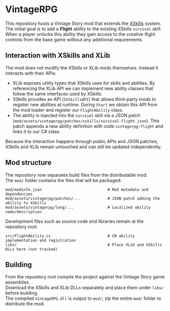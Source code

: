 # VintageRPG

This repository hosts a Vintage Story mod that extends the [XSkills](https://mods.vintagestory.at/xskills) system.
The initial goal is to add a **Flight** ability to the existing XSkills `survival` skill. When a player
unlocks this ability they gain access to the creative flight controls from the base game without any
additional requirements.

## Interaction with XSkills and XLib

The mod does not modify the XSkills or XLib mods themselves. Instead it interacts with their APIs:

* XLib exposes utility types that XSkills uses for skills and abilities. By referencing the XLib API we can
  implement new ability classes that follow the same interfaces used by XSkills.
* XSkills provides an API (`IXSkillsAPI`) that allows third-party mods to register new abilities at runtime.
  During `Start` we obtain this API from the mod loader and register our `FlightAbility` class.
* The ability is injected into the `survival` skill via a JSON patch (`mod/assets/vintagerpg/patches/xskills/survival-flight.json`).
  This patch appends a new ability definition with code `vintagerpg:flight` and links it to our C# class.

Because the interaction happens through public APIs and JSON patches, XSkills and XLib remain untouched
and can still be updated independently.

## Mod structure

The repository now separates build files from the distributable mod.  
The `mod/` folder contains the files that will be packaged:

```
mod/modinfo.json                             # Mod metadata and dependencies
mod/assets/vintagerpg/patches/...            # JSON patch adding the ability to XSkills
mod/assets/vintagerpg/lang/...               # Localized ability name/description
```

Development files such as source code and libraries remain at the repository root:

```
src/FlightAbility.cs                         # C# ability implementation and registration
libs/                                        # Place XLib and XSkills DLLs here (not tracked)
```

## Building

From the repository root compile the project against the Vintage Story game assemblies.  
Download the XSkills and XLib DLLs separately and place them under `libs/` before building.  
The compiled `VintageRPG.dll` is output to `mod/`; zip the entire `mod/` folder to distribute the mod.
